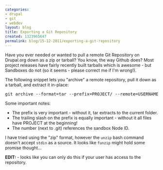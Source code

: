 ```yaml
---
categories:
- drupal
- git
- webdev
layout: blog
title: Exporting a Git Repository
created: 1323965647
permalink: blog/15-12-2011/exporting-a-git-repository
---
```

<p>Have you ever needed or wanted to pull a remote Git Repository on Drupal.org down as a zip or tarball? You know, the way Github does? Most project releases have fairly recently built tarballs which is awesome - but Sandboxes do not (so it seems - please correct me if I'm wrong!).</p>
<p>The following snippet lets you "archive" a remote repository, pull it down as a tarball, and extract it in-place:</p>
<pre language="bash">
git archive --format=tar --prefix=PROJECT/ --remote=USERNAME@git.drupal.org:sandbox/USERNAME/123456789.git BRANCH | tar -xf -
</pre>
<!--break-->
<p>Some important notes:</p>
<ul>
  <li>The prefix is very important - without it, tar extracts to the current folder.</li>
  <li>The trailing slash on the prefix is equally important - without it all files have PROJECT at the beginning!</li>
  <li>The number (next to .git) references the sandbox Node ID.</li>
</ul>
<p>I have tried using the "zip" format, however the <code>unzip</code> bash command doesn't accept <code>stdin</code> as a source. It looks like <code>funzip</code> might hold some promise thought&hellip;</p>
<p><strong>EDIT:</strong> - looks like you can only do this if your user has access to the repository.</p>
